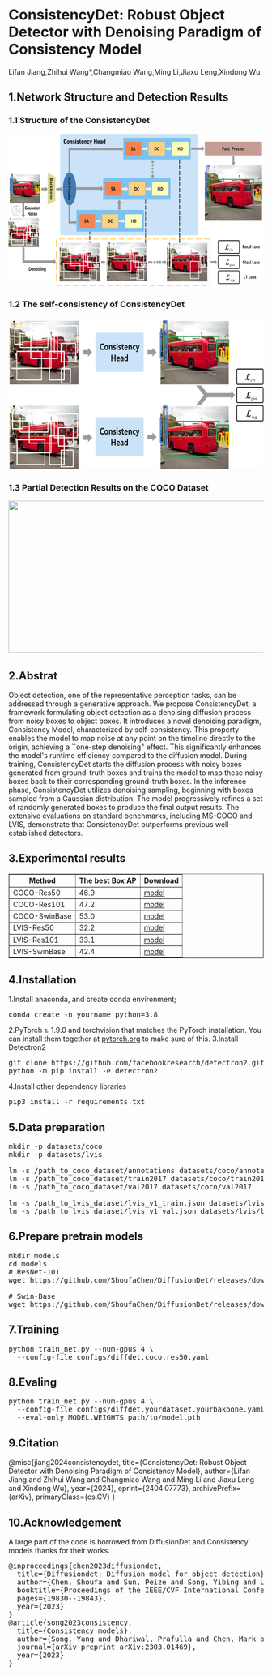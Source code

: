 # ConsistencyDet: Robust Object Detector with Denoising Paradigm of Consistency Model
Lifan Jiang,Zhihui Wang*,Changmiao Wang,Ming Li,Jiaxu Leng,Xindong Wu

## 1.Network Structure and Detection Results
### 1.1 Structure of the ConsistencyDet

<img src="graphs/structure.png" width="600" height="300"/>

### 1.2 The self-consistency of ConsistencyDet

<img src="graphs/structure2.png" width="600" height="300"/>

### 1.3 Partial Detection Results on the COCO Dataset

<img src="graphs/visualization.png" width="600" height="300"/>

## 2.Abstrat

Object detection, one of the representative perception tasks, can be addressed through a generative approach. We propose ConsistencyDet, a framework formulating object detection as a denoising diffusion process from noisy boxes to object boxes. It introduces a novel denoising paradigm, Consistency Model, characterized by self-consistency. This property enables the model to map noise at any point on the timeline directly to the origin, achieving a ``one-step denoising" effect. This significantly enhances the model's runtime efficiency compared to the diffusion model. During training, ConsistencyDet starts the diffusion process with noisy boxes generated from ground-truth boxes and trains the model to map these noisy boxes back to their corresponding ground-truth boxes. In the inference phase, ConsistencyDet utilizes denoising sampling, beginning with boxes sampled from a Gaussian distribution. The model progressively refines a set of randomly generated boxes to produce the final output results. The extensive evaluations on standard benchmarks, including MS-COCO and LVIS, demonstrate that ConsistencyDet outperforms previous well-established detectors.

## 3.Experimental results
<table border="1">
  <tr>
    <th>Method</th>
    <th>The best Box AP</th>
    <th>Download</th>
  </tr>
  <tr>
    <td>COCO-Res50</td>
    <td>46.9</td>
    <td><a href="https://pan.baidu.com/s/14GFs5oBZeV6XWk6xiNDmXg?pwd=1111">model</a></td>
  </tr>
  <tr>
    <td>COCO-Res101</td>
    <td>47.2</td>
    <td><a href="https://pan.baidu.com/s/1Rj7TMGt1cOBubkRutypObA?pwd=1111" download>model</a></td>
  </tr>
  <tr>
    <td>COCO-SwinBase</td>
    <td>53.0</td>
    <td><a href="https://pan.baidu.com/s/1zgfJip_HSx0FAB4EiyX8tA?pwd=1111" download>model</a></td>
  </tr>
  <tr>
    <td>LVIS-Res50</td>
    <td>32.2</td>
    <td><a href="https://pan.baidu.com/s/19ELAf3xNf6uYtILmyFFmvQ?pwd=1111" download>model</a></td>
  </tr>
  <tr>
    <td>LVIS-Res101</td>
    <td>33.1</td>
    <td><a href="https://pan.baidu.com/s/1wXPChzSKMVRHiB7DYDsG3Q?pwd=1111" download>model</a></td>
  </tr>
  <tr>
    <td>LVIS-SwinBase</td>
    <td>42.4</td>
    <td><a href="https://pan.baidu.com/s/1KpT-3ktSYM_R1n5hBn8Nsw?pwd=1111" download>model</a></td>
  </tr>
</table>

## 4.Installation
1.Install anaconda, and create conda environment;
<pre>
conda create -n yourname python=3.8
</pre>
2.PyTorch ≥ 1.9.0 and torchvision that matches the PyTorch installation. You can install them together at [pytorch.org](https://pytorch.org/) to make sure of this.
3.Install Detectron2
<pre>
git clone https://github.com/facebookresearch/detectron2.git
python -m pip install -e detectron2
</pre>
4.Install other dependency libraries
<pre>
pip3 install -r requirements.txt
</pre>

## 5.Data preparation
<pre>
mkdir -p datasets/coco
mkdir -p datasets/lvis

ln -s /path_to_coco_dataset/annotations datasets/coco/annotations
ln -s /path_to_coco_dataset/train2017 datasets/coco/train2017
ln -s /path_to_coco_dataset/val2017 datasets/coco/val2017

ln -s /path_to_lvis_dataset/lvis_v1_train.json datasets/lvis/lvis_v1_train.json
ln -s /path_to_lvis_dataset/lvis_v1_val.json datasets/lvis/lvis_v1_val.json
</pre>

## 6.Prepare pretrain models
<pre>
mkdir models
cd models
# ResNet-101
wget https://github.com/ShoufaChen/DiffusionDet/releases/download/v0.1/torchvision-R-101.pkl

# Swin-Base
wget https://github.com/ShoufaChen/DiffusionDet/releases/download/v0.1/swin_base_patch4_window7_224_22k.pkl
</pre>

## 7.Training
<pre>
python train_net.py --num-gpus 4 \
  --config-file configs/diffdet.coco.res50.yaml
</pre>

## 8.Evaling
<pre>
python train_net.py --num-gpus 4 \
  --config-file configs/diffdet.yourdataset.yourbakbone.yaml \
  --eval-only MODEL.WEIGHTS path/to/model.pth
</pre>

## 9.Citation
@misc{jiang2024consistencydet,
      title={ConsistencyDet: Robust Object Detector with Denoising Paradigm of Consistency Model}, 
      author={Lifan Jiang and Zhihui Wang and Changmiao Wang and Ming Li and Jiaxu Leng and Xindong Wu},
      year={2024},
      eprint={2404.07773},
      archivePrefix={arXiv},
      primaryClass={cs.CV}
}

## 10.Acknowledgement
A large part of the code is borrowed from DiffusionDet and Consistency models thanks for their works.
<pre>
@inproceedings{chen2023diffusiondet,
  title={Diffusiondet: Diffusion model for object detection},
  author={Chen, Shoufa and Sun, Peize and Song, Yibing and Luo, Ping},
  booktitle={Proceedings of the IEEE/CVF International Conference on Computer Vision},
  pages={19830--19843},
  year={2023}
}
@article{song2023consistency,
  title={Consistency models},
  author={Song, Yang and Dhariwal, Prafulla and Chen, Mark and Sutskever, Ilya},
  journal={arXiv preprint arXiv:2303.01469},
  year={2023}
}
</pre>

